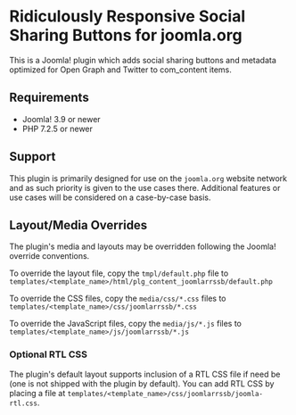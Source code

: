 # Ridiculously Responsive Social Sharing Buttons for joomla.org

This is a Joomla! plugin which adds social sharing buttons and metadata optimized for Open Graph and Twitter to com_content items.

## Requirements

* Joomla! 3.9 or newer
* PHP 7.2.5 or newer

## Support

This plugin is primarily designed for use on the `joomla.org` website network and as such priority is given to the use cases there.  Additional features or use cases will be considered on a case-by-case basis.

## Layout/Media Overrides

The plugin's media and layouts may be overridden following the Joomla! override conventions.

To override the layout file, copy the `tmpl/default.php` file to `templates/<template_name>/html/plg_content_joomlarrssb/default.php`

To override the CSS files, copy the `media/css/*.css` files to `templates/<template_name>/css/joomlarrssb/*.css`

To override the JavaScript files, copy the `media/js/*.js` files to `templates/<template_name>/js/joomlarrssb/*.js`

### Optional RTL CSS

The plugin's default layout supports inclusion of a RTL CSS file if need be (one is not shipped with the plugin by default).  You can add RTL CSS by placing a file at `templates/<template_name>/css/joomlarrssb/joomla-rtl.css`.
